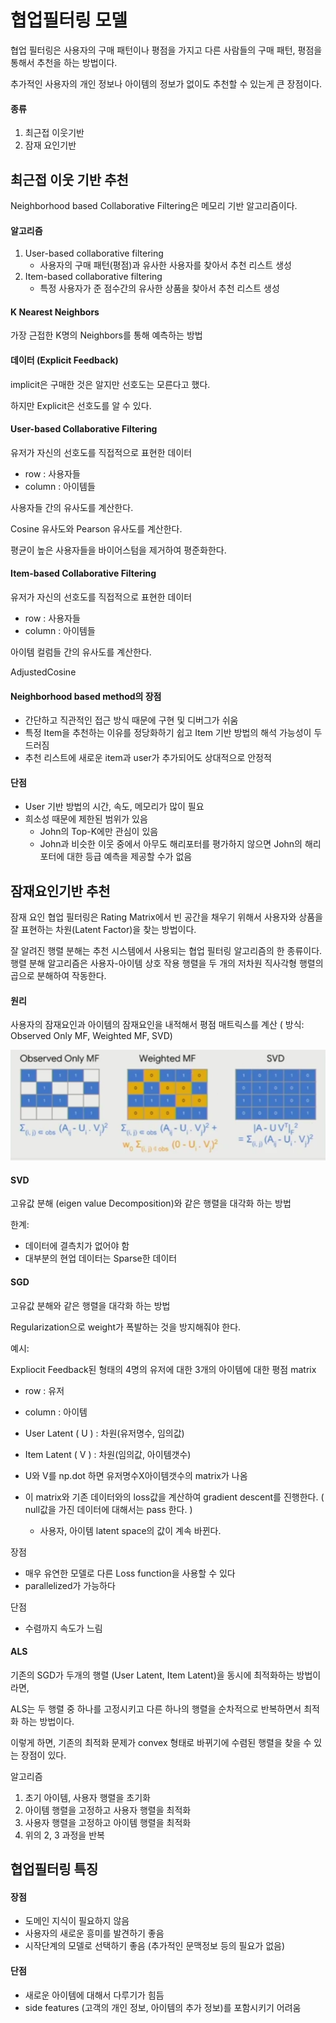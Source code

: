 # 협업필터링 모델

협업 필터링은 사용자의 구매 패턴이나 평점을 가지고 다른 사람들의 구매 패턴, 평점을 통해서 추천을 하는 방법이다.

추가적인 사용자의 개인 정보나 아이템의 정보가 없이도 추천할 수 있는게 큰 장점이다.

#### 종류

1. 최근접 이웃기반
2. 잠재 요인기반





## 최근접 이웃 기반 추천

Neighborhood based Collaborative Filtering은 메모리 기반 알고리즘이다.



#### 알고리즘

1. User-based collaborative filtering
   - 사용자의 구매 패턴(평점)과 유사한 사용자를 찾아서 추천 리스트 생성
2. Item-based collaborative filtering
   - 특정 사용자가 준 점수간의 유사한 상품을 찾아서 추천 리스트 생성



#### K Nearest Neighbors

가장 근접한 K명의 Neighbors를 통해 예측하는 방법





#### 데이터 (Explicit Feedback)

implicit은 구매한 것은 알지만 선호도는 모른다고 했다.

하지만 Explicit은 선호도를 알 수 있다.



#### User-based Collaborative Filtering

유저가 자신의 선호도를 직접적으로 표현한 데이터

- row : 사용자들
- column : 아이템들

사용자들 간의 유사도를 계산한다.

Cosine 유사도와 Pearson 유사도를 계산한다.



평균이 높은 사용자들을 바이어스텀을 제거하여 평준화한다.



#### Item-based Collaborative Filtering

유저가 자신의 선호도를 직접적으로 표현한 데이터

- row : 사용자들
- column : 아이템들

아이템 컬럼들 간의 유사도를 계산한다.

AdjustedCosine





#### Neighborhood based method의 장점

- 간단하고 직관적인 접근 방식 때문에 구현 및 디버그가 쉬움
- 특정 Item을 추천하는 이유를 정당화하기 쉽고 Item 기반 방법의 해석 가능성이 두드러짐
- 추천 리스트에 새로운 item과 user가 추가되어도 상대적으로 안정적

#### 단점

- User 기반 방법의 시간, 속도, 메모리가 많이 필요
- 희소성 때문에 제한된 범위가 있음
  - John의 Top-K에만 관심이 있음
  - John과 비슷한 이웃 중에서 아무도 해리포터를 평가하지 않으면 John의 해리포터에 대한 등급 예측을 제공할 수가 없음





## 잠재요인기반 추천

잠재 요인 협업 필터링은 Rating Matrix에서 빈 공간을 채우기 위해서 사용자와 상품을 잘 표현하는 차원(Latent Factor)을 찾는 방법이다. 

잘 알려진 행렬 분해는 추천 시스템에서 사용되는 협업 필터링 알고리즘의 한 종류이다. 행렬 분해 알고리즘은 사용자-아이템 상호 작용 행렬을 두 개의 저차원 직사각형 행렬의 곱으로 분해하여 작동한다.



#### 원리

사용자의 잠재요인과 아이템의 잠재요인을 내적해서 평점 매트릭스를 계산 ( 방식: Observed Only MF, Weighted MF, SVD)

![image-20210304172330110](3_협업필터링기반추천.assets/image-20210304172330110.png)



#### SVD

고유값 분해 (eigen value Decomposition)와 같은 행렬을 대각화 하는 방법

한계:

- 데이터에 결측치가 없어야 함
- 대부분의 현업 데이터는 Sparse한 데이터



#### SGD

고유값 분해와 같은 행렬을 대각화 하는 방법

Regularization으로 weight가 폭발하는 것을 방지해줘야 한다.



예시:

Expliocit Feedback된 형태의 4명의 유저에 대한 3개의 아이템에 대한 평점 matrix

- row : 유저

- column : 아이템
- User Latent ( U ) : 차원(유저명수, 임의값)
- Item Latent ( V ) : 차원(임의값, 아이템갯수)
- U와 V를 np.dot 하면 유저명수X아이템갯수의 matrix가 나옴
- 이 matrix와 기존 데이터와의 loss값을 계산하여 gradient descent를 진행한다. ( null값을 가진 데이터에 대해서는 pass 한다. ) 
  - 사용자, 아이템 latent space의 값이 계속 바뀐다.



장점

- 매우 유연한 모델로 다른 Loss function을 사용할 수 있다
- parallelized가 가능하다

단점

- 수렴까지 속도가 느림





#### ALS

기존의 SGD가 두개의 행렬 (User Latent, Item Latent)을 동시에 최적화하는 방법이라면, 

ALS는 두 행렬 중 하나를 고정시키고 다른 하나의 행렬을 순차적으로 반복하면서 최적화 하는 방법이다.

이렇게 하면, 기존의 최적화 문제가 convex 형태로 바뀌기에 수렴된 행렬을 찾을 수 있는 장점이 있다.



알고리즘

1. 초기 아이템, 사용자 행렬을 초기화
2. 아이템 행렬을 고정하고 사용자 행렬을 최적화
3. 사용자 행렬을 고정하고 아이템 행렬을 최적화
4. 위의 2, 3 과정을 반복







## 협업필터링 특징

#### 장점

- 도메인 지식이 필요하지 않음
- 사용자의 새로운 흥미를 발견하기 좋음
- 시작단계의 모델로 선택하기 좋음 (추가적인 문맥정보 등의 필요가 없음)

#### 단점

- 새로운 아이템에 대해서 다루기가 힘듬
- side features (고객의 개인 정보, 아이템의 추가 정보)를 포함시키기 어려움











